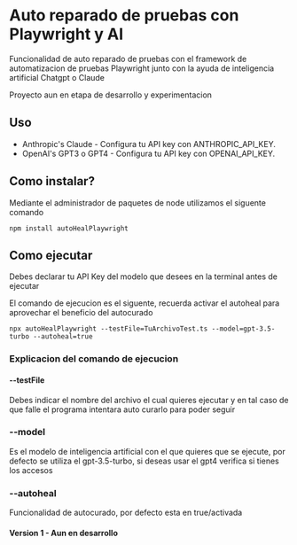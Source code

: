 
# Auto reparado de pruebas con Playwright y AI

Funcionalidad de auto reparado de pruebas con el framework de automatizacion de pruebas Playwright junto con la ayuda de inteligencia artificial Chatgpt o Claude

Proyecto aun en etapa de desarrollo y experimentacion 

## Uso

 - Anthropic's Claude - Configura tu API key con ANTHROPIC_API_KEY.
 - OpenAI's GPT3 o GPT4 - Configura tu API key con OPENAI_API_KEY.

## Como instalar?

Mediante el administrador de paquetes de node utilizamos el siguente comando

    npm install autoHealPlaywright

## Como ejecutar 
Debes declarar tu API Key del modelo que desees en la terminal antes de ejecutar

El comando de ejecucion es el siguente, recuerda activar el autoheal para aprovechar el beneficio del autocurado

    npx autoHealPlaywright --testFile=TuArchivoTest.ts --model=gpt-3.5-turbo --autoheal=true

### Explicacion del comando de ejecucion

#### --testFile

Debes indicar el nombre del archivo el cual quieres ejecutar y en tal caso de que falle el programa intentara auto curarlo para poder seguir

### --model

Es el modelo de inteligencia artificial con el que quieres que se ejecute, por defecto se utiliza el gpt-3.5-turbo, si deseas usar el gpt4 verifica si tienes los accesos

### --autoheal

Funcionalidad de autocurado, por defecto esta en true/activada

#### Version 1 - Aun en desarrollo 
